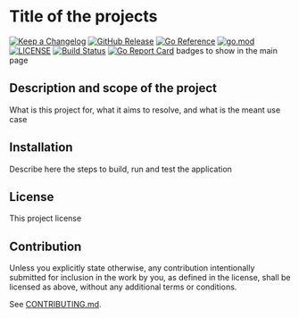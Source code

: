 # Title of the projects

[![Keep a Changelog](https://img.shields.io/badge/changelog-Keep%20a%20Changelog-%23E05735)](CHANGELOG.md)
[![GitHub Release](https://img.shields.io/github/v/release/runtime-machines/go-template)](https://github.com/runtime-machines/go-template/releases)
[![Go Reference](https://pkg.go.dev/badge/github.com/runtime-machines/go-template.svg)](https://pkg.go.dev/github.com/runtime-machines/go-template)
[![go.mod](https://img.shields.io/github/go-mod/go-version/runtime-machines/go-template)](go.mod)
[![LICENSE](https://img.shields.io/github/license/runtime-machines/go-template)](LICENSE)
[![Build Status](https://img.shields.io/github/workflow/status/runtime-machines/go-template/build)](https://github.com/runtime-machines/go-template/actions?query=workflow%3Abuild+branch%3Amain)
[![Go Report Card](https://goreportcard.com/badge/github.com/runtime-machines/go-template)](https://goreportcard.com/report/github.com/runtime-machines/go-template)
badges to show in the main page

## Description and scope of the project

What is this project for, what it aims to resolve, and what is the meant use case

## Installation

Describe here the steps to build, run and test the application

## License

This project license

## Contribution

Unless you explicitly state otherwise, any contribution intentionally submitted
for inclusion in the work by you, as defined in the license, shall be
licensed as above, without any additional terms or conditions.

See [CONTRIBUTING.md](CONTRIBUTING.md).
